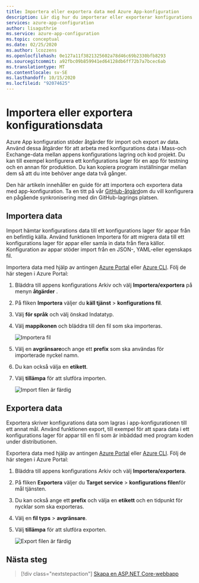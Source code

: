 ```yaml
---
title: Importera eller exportera data med Azure App-konfiguration
description: Lär dig hur du importerar eller exporterar konfigurations data till eller från Azure App konfiguration. Exchange-data mellan appens konfigurations lager och kod projekt.
services: azure-app-configuration
author: lisaguthrie
ms.service: azure-app-configuration
ms.topic: conceptual
ms.date: 02/25/2020
ms.author: lcozzens
ms.openlocfilehash: 0e127a11f3821325602a78d46c69b2330bfb8293
ms.sourcegitcommit: a92fbc09b859941ed64128db6ff72b7a7bcec6ab
ms.translationtype: MT
ms.contentlocale: sv-SE
ms.lasthandoff: 10/15/2020
ms.locfileid: "92074625"
---
```

# <a name="import-or-export-configuration-data"></a>Importera eller exportera konfigurationsdata

Azure App konfiguration stöder åtgärder för import och export av data. Använd dessa åtgärder för att arbeta med konfigurations data i Mass-och Exchange-data mellan appens konfigurations lagring och kod projekt. Du kan till exempel konfigurera ett konfigurations lager för en app för testning och en annan för produktion. Du kan kopiera program inställningar mellan dem så att du inte behöver ange data två gånger.

Den här artikeln innehåller en guide för att importera och exportera data med app-konfiguration. Ta en titt på vår [GitHub-åtgärd](./concept-github-action.md)om du vill konfigurera en pågående synkronisering med din GitHub-lagrings platsen.

## <a name="import-data"></a>Importera data

Import hämtar konfigurations data till ett konfigurations lager för appar från en befintlig källa. Använd funktionen Importera för att migrera data till ett konfigurations lager för appar eller samla in data från flera källor. Konfiguration av appar stöder import från en JSON-, YAML-eller egenskaps fil.

Importera data med hjälp av antingen [Azure Portal](https://portal.azure.com) eller [Azure CLI](./scripts/cli-import.md). Följ de här stegen i Azure Portal:

1. Bläddra till appens konfigurations Arkiv och välj **Importera/exportera** på menyn **åtgärder** .

1. På fliken **Importera** väljer du **käll tjänst**  >  **konfigurations fil**.

1. Välj **för språk** och välj önskad Indatatyp.

1. Välj **mappikonen** och bläddra till den fil som ska importeras.

    ![Importera fil](./media/import-file.png)

1. Välj en **avgränsare**och ange ett **prefix** som ska användas för importerade nyckel namn.

1. Du kan också välja en **etikett**.

1. Välj **tillämpa** för att slutföra importen.

    ![Import filen är färdig](./media/import-file-complete.png)

## <a name="export-data"></a>Exportera data

Exportera skriver konfigurations data som lagras i app-konfigurationen till ett annat mål. Använd funktionen export, till exempel för att spara data i ett konfigurations lager för appar till en fil som är inbäddad med program koden under distributionen.

Exportera data med hjälp av antingen [Azure Portal](https://portal.azure.com) eller [Azure CLI](./scripts/cli-export.md). Följ de här stegen i Azure Portal:

1. Bläddra till appens konfigurations Arkiv och välj **Importera/exportera**.

1. På fliken **Exportera** väljer du **Target service**  >  **konfigurations filen**för mål tjänsten.

1. Du kan också ange ett **prefix** och välja en **etikett** och en tidpunkt för nycklar som ska exporteras.

1. Välj en **fil typs**  >  **avgränsare**.

1. Välj **tillämpa** för att slutföra exporten.

    ![Export filen är färdig](./media/export-file-complete.png)

## <a name="next-steps"></a>Nästa steg

> [!div class="nextstepaction"]
> [Skapa en ASP.NET Core-webbapp](./quickstart-aspnet-core-app.md)